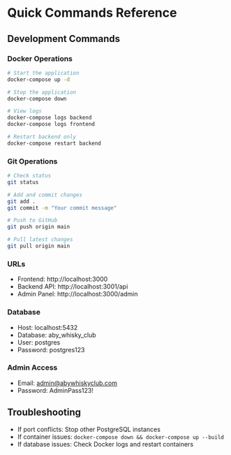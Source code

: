 # Quick Commands Reference

## Development Commands

### Docker Operations
```bash
# Start the application
docker-compose up -d

# Stop the application
docker-compose down

# View logs
docker-compose logs backend
docker-compose logs frontend

# Restart backend only
docker-compose restart backend
```

### Git Operations
```bash
# Check status
git status

# Add and commit changes
git add .
git commit -m "Your commit message"

# Push to GitHub
git push origin main

# Pull latest changes
git pull origin main
```

### URLs
- Frontend: http://localhost:3000
- Backend API: http://localhost:3001/api
- Admin Panel: http://localhost:3000/admin

### Database
- Host: localhost:5432
- Database: aby_whisky_club
- User: postgres
- Password: postgres123

### Admin Access
- Email: admin@abywhiskyclub.com
- Password: AdminPass123!

## Troubleshooting
- If port conflicts: Stop other PostgreSQL instances
- If container issues: `docker-compose down && docker-compose up --build`
- If database issues: Check Docker logs and restart containers